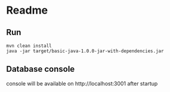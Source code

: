 # Readme

## Run

    mvn clean install
    java -jar target/basic-java-1.0.0-jar-with-dependencies.jar 
    
## Database console

console will be available on http://localhost:3001 after startup